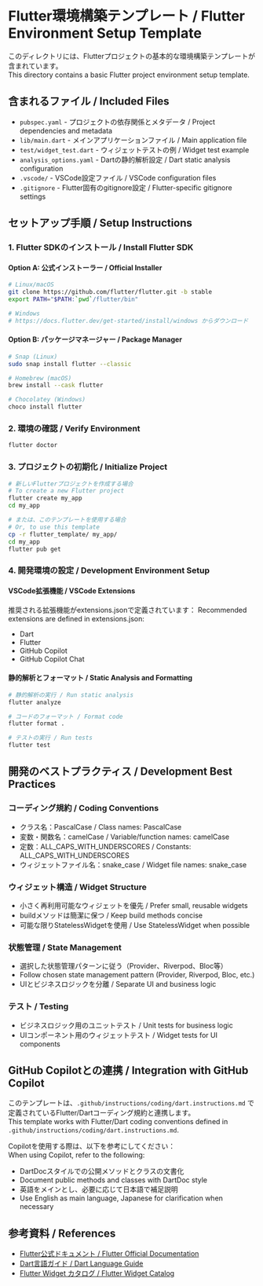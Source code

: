 # Flutter環境構築テンプレート / Flutter Environment Setup Template

このディレクトリには、Flutterプロジェクトの基本的な環境構築テンプレートが含まれています。  
This directory contains a basic Flutter project environment setup template.

## 含まれるファイル / Included Files

- `pubspec.yaml` - プロジェクトの依存関係とメタデータ / Project dependencies and metadata
- `lib/main.dart` - メインアプリケーションファイル / Main application file
- `test/widget_test.dart` - ウィジェットテストの例 / Widget test example
- `analysis_options.yaml` - Dartの静的解析設定 / Dart static analysis configuration
- `.vscode/` - VSCode設定ファイル / VSCode configuration files
- `.gitignore` - Flutter固有のgitignore設定 / Flutter-specific gitignore settings

## セットアップ手順 / Setup Instructions

### 1. Flutter SDKのインストール / Install Flutter SDK

#### Option A: 公式インストーラー / Official Installer
```bash
# Linux/macOS
git clone https://github.com/flutter/flutter.git -b stable
export PATH="$PATH:`pwd`/flutter/bin"

# Windows
# https://docs.flutter.dev/get-started/install/windows からダウンロード
```

#### Option B: パッケージマネージャー / Package Manager
```bash
# Snap (Linux)
sudo snap install flutter --classic

# Homebrew (macOS)
brew install --cask flutter

# Chocolatey (Windows)
choco install flutter
```

### 2. 環境の確認 / Verify Environment
```bash
flutter doctor
```

### 3. プロジェクトの初期化 / Initialize Project
```bash
# 新しいFlutterプロジェクトを作成する場合
# To create a new Flutter project
flutter create my_app
cd my_app

# または、このテンプレートを使用する場合
# Or, to use this template
cp -r flutter_template/ my_app/
cd my_app
flutter pub get
```

### 4. 開発環境の設定 / Development Environment Setup

#### VSCode拡張機能 / VSCode Extensions
推奨される拡張機能がextensions.jsonで定義されています：
Recommended extensions are defined in extensions.json:

- Dart
- Flutter
- GitHub Copilot
- GitHub Copilot Chat

#### 静的解析とフォーマット / Static Analysis and Formatting
```bash
# 静的解析の実行 / Run static analysis
flutter analyze

# コードのフォーマット / Format code
flutter format .

# テストの実行 / Run tests
flutter test
```

## 開発のベストプラクティス / Development Best Practices

### コーディング規約 / Coding Conventions
- クラス名：PascalCase / Class names: PascalCase
- 変数・関数名：camelCase / Variable/function names: camelCase
- 定数：ALL_CAPS_WITH_UNDERSCORES / Constants: ALL_CAPS_WITH_UNDERSCORES
- ウィジェットファイル名：snake_case / Widget file names: snake_case

### ウィジェット構造 / Widget Structure
- 小さく再利用可能なウィジェットを優先 / Prefer small, reusable widgets
- buildメソッドは簡潔に保つ / Keep build methods concise
- 可能な限りStatelessWidgetを使用 / Use StatelessWidget when possible

### 状態管理 / State Management
- 選択した状態管理パターンに従う（Provider、Riverpod、Bloc等）
- Follow chosen state management pattern (Provider, Riverpod, Bloc, etc.)
- UIとビジネスロジックを分離 / Separate UI and business logic

### テスト / Testing
- ビジネスロジック用のユニットテスト / Unit tests for business logic
- UIコンポーネント用のウィジェットテスト / Widget tests for UI components

## GitHub Copilotとの連携 / Integration with GitHub Copilot

このテンプレートは、`.github/instructions/coding/dart.instructions.md` で定義されているFlutter/Dartコーディング規約と連携します。  
This template works with Flutter/Dart coding conventions defined in `.github/instructions/coding/dart.instructions.md`.

Copilotを使用する際は、以下を参考にしてください：  
When using Copilot, refer to the following:

- DartDocスタイルでの公開メソッドとクラスの文書化
- Document public methods and classes with DartDoc style
- 英語をメインとし、必要に応じて日本語で補足説明
- Use English as main language, Japanese for clarification when necessary

## 参考資料 / References

- [Flutter公式ドキュメント / Flutter Official Documentation](https://docs.flutter.dev/)
- [Dart言語ガイド / Dart Language Guide](https://dart.dev/guides)
- [Flutter Widget カタログ / Flutter Widget Catalog](https://docs.flutter.dev/ui/widgets)